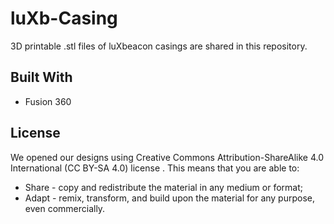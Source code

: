 # luXb-Casing

3D printable .stl files of luXbeacon casings are shared in this repository.

## Built With

* Fusion 360

## License

We opened our designs using Creative Commons Attribution-ShareAlike 4.0 International (CC BY-SA 4.0) license . This means that you are able to:

* Share - copy and redistribute the material in any medium or format;
* Adapt - remix, transform, and build upon the material for any purpose, even commercially.
